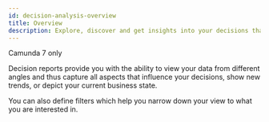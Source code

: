 ```yaml
---
id: decision-analysis-overview
title: Overview
description: Explore, discover and get insights into your decisions that otherwise would be hidden.
---
```


<span class="badge badge--platform">Camunda 7 only</span>

Decision reports provide you with the ability to view your data from different angles and thus capture all aspects that influence your decisions, show new trends, or depict your current business state.

You can also define filters which help you narrow down your view to what you are interested in.
